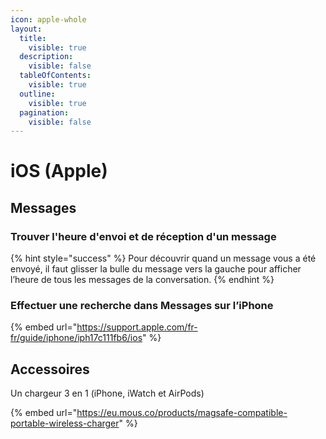 ```yaml
---
icon: apple-whole
layout:
  title:
    visible: true
  description:
    visible: false
  tableOfContents:
    visible: true
  outline:
    visible: true
  pagination:
    visible: false
---
```


# iOS (Apple)

## Messages

### Trouver l'heure d'envoi et de réception d'un message

{% hint style="success" %}
Pour découvrir quand un message vous a été envoyé, il faut glisser la bulle du message vers la gauche pour afficher l’heure de tous les messages de la conversation.
{% endhint %}

### Effectuer une recherche dans Messages sur l’iPhone

{% embed url="https://support.apple.com/fr-fr/guide/iphone/iph17c111fb6/ios" %}

## Accessoires

Un chargeur 3 en 1 (iPhone, iWatch et AirPods)

{% embed url="https://eu.mous.co/products/magsafe-compatible-portable-wireless-charger" %}
